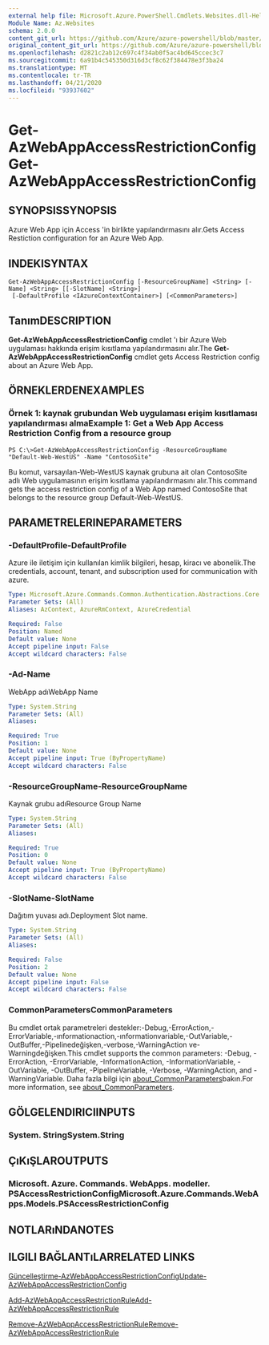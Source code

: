 ```yaml
---
external help file: Microsoft.Azure.PowerShell.Cmdlets.Websites.dll-Help.xml
Module Name: Az.Websites
schema: 2.0.0
content_git_url: https://github.com/Azure/azure-powershell/blob/master/src/Websites/Websites/help/Get-AzWebAppAccessRestrictionConfig.md
original_content_git_url: https://github.com/Azure/azure-powershell/blob/master/src/Websites/Websites/help/Get-AzWebAppAccessRestrictionConfig.md
ms.openlocfilehash: d2821c2ab12c697c4f34ab0f5ac4bd645ccec3c7
ms.sourcegitcommit: 6a91b4c545350d316d3cf8c62f384478e3f3ba24
ms.translationtype: MT
ms.contentlocale: tr-TR
ms.lasthandoff: 04/21/2020
ms.locfileid: "93937602"
---
```

# <span data-ttu-id="4e21c-101">Get-AzWebAppAccessRestrictionConfig</span><span class="sxs-lookup"><span data-stu-id="4e21c-101">Get-AzWebAppAccessRestrictionConfig</span></span>

## <span data-ttu-id="4e21c-102">SYNOPSIS</span><span class="sxs-lookup"><span data-stu-id="4e21c-102">SYNOPSIS</span></span>
<span data-ttu-id="4e21c-103">Azure Web App için Access 'in birlikte yapılandırmasını alır.</span><span class="sxs-lookup"><span data-stu-id="4e21c-103">Gets Access Restiction configuration for an Azure Web App.</span></span>

## <span data-ttu-id="4e21c-104">INDEKI</span><span class="sxs-lookup"><span data-stu-id="4e21c-104">SYNTAX</span></span>

```
Get-AzWebAppAccessRestrictionConfig [-ResourceGroupName] <String> [-Name] <String> [[-SlotName] <String>]
 [-DefaultProfile <IAzureContextContainer>] [<CommonParameters>]
```

## <span data-ttu-id="4e21c-105">Tanım</span><span class="sxs-lookup"><span data-stu-id="4e21c-105">DESCRIPTION</span></span>
<span data-ttu-id="4e21c-106">**Get-AzWebAppAccessRestrictionConfig** cmdlet 'ı bir Azure Web uygulaması hakkında erişim kısıtlama yapılandırmasını alır.</span><span class="sxs-lookup"><span data-stu-id="4e21c-106">The **Get-AzWebAppAccessRestrictionConfig** cmdlet gets Access Restriction config about an Azure Web App.</span></span>

## <span data-ttu-id="4e21c-107">ÖRNEKLERDEN</span><span class="sxs-lookup"><span data-stu-id="4e21c-107">EXAMPLES</span></span>

### <span data-ttu-id="4e21c-108">Örnek 1: kaynak grubundan Web uygulaması erişim kısıtlaması yapılandırması alma</span><span class="sxs-lookup"><span data-stu-id="4e21c-108">Example 1: Get a Web App Access Restriction Config from a resource group</span></span>
```
PS C:\>Get-AzWebAppAccessRestrictionConfig -ResourceGroupName "Default-Web-WestUS" -Name "ContosoSite"
```

<span data-ttu-id="4e21c-109">Bu komut, varsayılan-Web-WestUS kaynak grubuna ait olan ContosoSite adlı Web uygulamasının erişim kısıtlama yapılandırmasını alır.</span><span class="sxs-lookup"><span data-stu-id="4e21c-109">This command gets the access restriction config of a Web App named ContosoSite that belongs to the resource group Default-Web-WestUS.</span></span>

## <span data-ttu-id="4e21c-110">PARAMETRELERINE</span><span class="sxs-lookup"><span data-stu-id="4e21c-110">PARAMETERS</span></span>

### <span data-ttu-id="4e21c-111">-DefaultProfile</span><span class="sxs-lookup"><span data-stu-id="4e21c-111">-DefaultProfile</span></span>
<span data-ttu-id="4e21c-112">Azure ile iletişim için kullanılan kimlik bilgileri, hesap, kiracı ve abonelik.</span><span class="sxs-lookup"><span data-stu-id="4e21c-112">The credentials, account, tenant, and subscription used for communication with azure.</span></span>

```yaml
Type: Microsoft.Azure.Commands.Common.Authentication.Abstractions.Core.IAzureContextContainer
Parameter Sets: (All)
Aliases: AzContext, AzureRmContext, AzureCredential

Required: False
Position: Named
Default value: None
Accept pipeline input: False
Accept wildcard characters: False
```

### <span data-ttu-id="4e21c-113">-Ad</span><span class="sxs-lookup"><span data-stu-id="4e21c-113">-Name</span></span>
<span data-ttu-id="4e21c-114">WebApp adı</span><span class="sxs-lookup"><span data-stu-id="4e21c-114">WebApp Name</span></span>

```yaml
Type: System.String
Parameter Sets: (All)
Aliases:

Required: True
Position: 1
Default value: None
Accept pipeline input: True (ByPropertyName)
Accept wildcard characters: False
```

### <span data-ttu-id="4e21c-115">-ResourceGroupName</span><span class="sxs-lookup"><span data-stu-id="4e21c-115">-ResourceGroupName</span></span>
<span data-ttu-id="4e21c-116">Kaynak grubu adı</span><span class="sxs-lookup"><span data-stu-id="4e21c-116">Resource Group Name</span></span>

```yaml
Type: System.String
Parameter Sets: (All)
Aliases:

Required: True
Position: 0
Default value: None
Accept pipeline input: True (ByPropertyName)
Accept wildcard characters: False
```

### <span data-ttu-id="4e21c-117">-SlotName</span><span class="sxs-lookup"><span data-stu-id="4e21c-117">-SlotName</span></span>
<span data-ttu-id="4e21c-118">Dağıtım yuvası adı.</span><span class="sxs-lookup"><span data-stu-id="4e21c-118">Deployment Slot name.</span></span>

```yaml
Type: System.String
Parameter Sets: (All)
Aliases:

Required: False
Position: 2
Default value: None
Accept pipeline input: False
Accept wildcard characters: False
```

### <span data-ttu-id="4e21c-119">CommonParameters</span><span class="sxs-lookup"><span data-stu-id="4e21c-119">CommonParameters</span></span>
<span data-ttu-id="4e21c-120">Bu cmdlet ortak parametreleri destekler:-Debug,-ErrorAction,-ErrorVariable,-ınformationaction,-ınformationvariable,-OutVariable,-OutBuffer,-Pipelinedeğişken,-verbose,-WarningAction ve-Warningdeğişken.</span><span class="sxs-lookup"><span data-stu-id="4e21c-120">This cmdlet supports the common parameters: -Debug, -ErrorAction, -ErrorVariable, -InformationAction, -InformationVariable, -OutVariable, -OutBuffer, -PipelineVariable, -Verbose, -WarningAction, and -WarningVariable.</span></span> <span data-ttu-id="4e21c-121">Daha fazla bilgi için [about_CommonParameters](http://go.microsoft.com/fwlink/?LinkID=113216)bakın.</span><span class="sxs-lookup"><span data-stu-id="4e21c-121">For more information, see [about_CommonParameters](http://go.microsoft.com/fwlink/?LinkID=113216).</span></span>

## <span data-ttu-id="4e21c-122">GÖLGELENDIRICI</span><span class="sxs-lookup"><span data-stu-id="4e21c-122">INPUTS</span></span>

### <span data-ttu-id="4e21c-123">System. String</span><span class="sxs-lookup"><span data-stu-id="4e21c-123">System.String</span></span>

## <span data-ttu-id="4e21c-124">ÇıKıŞLAR</span><span class="sxs-lookup"><span data-stu-id="4e21c-124">OUTPUTS</span></span>

### <span data-ttu-id="4e21c-125">Microsoft. Azure. Commands. WebApps. modeller. PSAccessRestrictionConfig</span><span class="sxs-lookup"><span data-stu-id="4e21c-125">Microsoft.Azure.Commands.WebApps.Models.PSAccessRestrictionConfig</span></span>

## <span data-ttu-id="4e21c-126">NOTLARıNDA</span><span class="sxs-lookup"><span data-stu-id="4e21c-126">NOTES</span></span>

## <span data-ttu-id="4e21c-127">ILGILI BAĞLANTıLAR</span><span class="sxs-lookup"><span data-stu-id="4e21c-127">RELATED LINKS</span></span>

[<span data-ttu-id="4e21c-128">Güncelleştirme-AzWebAppAccessRestrictionConfig</span><span class="sxs-lookup"><span data-stu-id="4e21c-128">Update-AzWebAppAccessRestrictionConfig</span></span>](./Update-AzWebAppAccessRestrictionConfig.md)

[<span data-ttu-id="4e21c-129">Add-AzWebAppAccessRestrictionRule</span><span class="sxs-lookup"><span data-stu-id="4e21c-129">Add-AzWebAppAccessRestrictionRule</span></span>](./Add-AzWebAppAccessRestrictionRule.md)

[<span data-ttu-id="4e21c-130">Remove-AzWebAppAccessRestrictionRule</span><span class="sxs-lookup"><span data-stu-id="4e21c-130">Remove-AzWebAppAccessRestrictionRule</span></span>](./Remove-AzWebAppAccessRestrictionRule.md)

